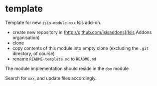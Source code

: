 template
========

Template for new `isis-module-xxx` Isis add-on.

* create new repository in (http://github.com/isisaddons](Isis Addons organisation)
* clone
* copy contents of this module into empty clone (excluding the `.git` directory, of course)
* rename `README-template.md` to `README.md`


The module implementation should reside in the `dom` module

Search for `xxx`, and update files accordingly.

